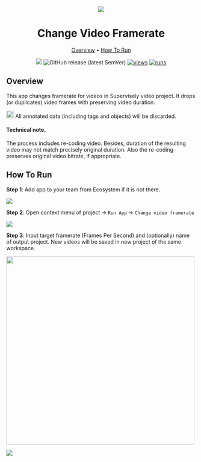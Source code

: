<div align="center" markdown>
<img src="https://github.com/supervisely-ecosystem/change-video-framerate/releases/download/v0.1.0/app-poster.png"/>

# Change Video Framerate

<p align="center">
  <a href="#Overview">Overview</a> •
  <a href="#How-To-Run">How To Run</a>
</p>
  
[![](https://img.shields.io/badge/slack-chat-green.svg?logo=slack)](https://supervisely.com/slack)
![GitHub release (latest SemVer)](https://img.shields.io/github/v/release/supervisely-ecosystem/change-video-framerate)
[![views](https://app.supervisely.com/img/badges/views/supervisely-ecosystem/change-video-framerate.png)](https://supervisely.com)
[![runs](https://app.supervisely.com/img/badges/runs/supervisely-ecosystem/change-video-framerate.png)](https://supervisely.com)

</div>
  
  
## Overview

This app changes framerate for videos in Supervisely video project. It drops (or duplicates) video frames with preserving video duration.

<img src="https://github.com/supervisely-ecosystem/change-video-framerate/releases/download/v0.1.0/point-up.png" width="20px"/> All annotated data (including tags and objects) will be discarded.

#### Technical note.
The process includes re-coding video. Besides, duration of the resulting video may not match precisely original duration. Also the re-coding preserves original video bitrate, if appropriate.

## How To Run

**Step 1**: Add app to your team from Ecosystem if it is not there.

<img src="https://github.com/supervisely-ecosystem/change-video-framerate/releases/download/v0.7.0/shot01.png"/>

**Step 2**: Open context menu of project -> `Run App` -> `Change video framerate` 

<img src="https://github.com/supervisely-ecosystem/change-video-framerate/releases/download/v0.7.0/shot02.png"/>

**Step 3**: Input target framerate (Frames Per Second) and (optionally) name of output project. New videos will be saved in new project of the same workspace.

<img src="https://github.com/supervisely-ecosystem/change-video-framerate/releases/download/v0.7.0/shot03.png" width=500px/>

![](https://github.com/supervisely-ecosystem/change-video-framerate/releases/download/v0.7.0/run-video.gif)
